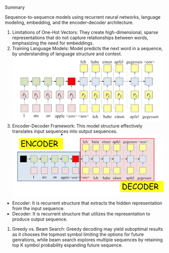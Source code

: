 Summary

Sequence-to-sequence models using recurrent neural networks, language modeling, embedding, and the encoder-decoder architecture.

1. Limitations of One-Hot Vectors: They create high-dimensional, sparse representations that do not capture relationships between words, emphasizing the need for embeddings.
1. Training Language Models: Model predicts the next word in a sequence, by understanding of language structure and context.
![alt text](./images/17_image.png)
1. Encoder-Decoder Framework: This model structure effectively translates input sequences into output sequences.
![alt text](./images/17_image-1.png)
- Encoder: It is recurrent structure that extracts the hidden representation from the input sequence.
- Decoder: It is recurrent structure that utilizes the representation to produce output sequence.
1. Greedy vs. Beam Search: Greedy decoding may yield suboptimal results as it chooses the topmost symbol limiting the options for future genrations, while beam search explores multiple sequences by retaining top K symbol probability expanding future sequence.